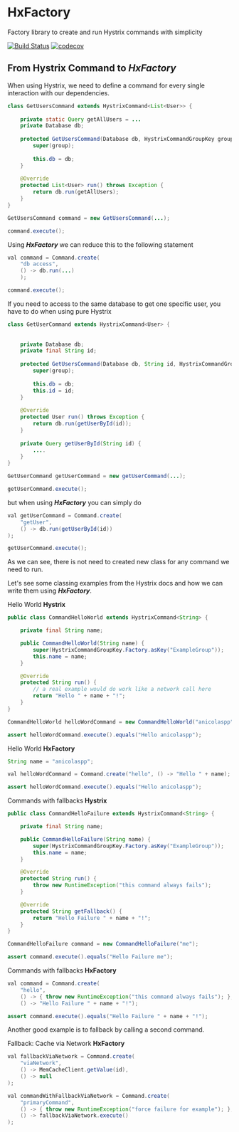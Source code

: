 # HxFactory
Factory library to create and run Hystrix commands with simplicity

[![Build Status](https://travis-ci.org/anicolaspp/HxFactory.svg?branch=master)](https://travis-ci.org/anicolaspp/HxFactory) [![codecov](https://codecov.io/gh/anicolaspp/HxFactory/branch/master/graph/badge.svg)](https://codecov.io/gh/anicolaspp/HxFactory)

## From Hystrix Command to ***HxFactory***

When using Hystrix, we need to define a command for every single interaction with our dependencies. 

```java
class GetUsersCommand extends HystrixCommand<List<User>> {
    
    private static Query getAllUsers = ...
    private Database db;
    
    protected GetUsersCommand(Database db, HystrixCommandGroupKey group) {
        super(group);
        
        this.db = db;
    }
    
    @Override
    protected List<User> run() throws Exception {
        return db.run(getAllUsers);
    }
}

GetUsersCommand command = new GetUsersCommand(...);

command.execute();
```
Using ***HxFactory*** we can reduce this to the following statement

```java
val command = Command.create(
    "db access", 
    () -> db.run(...)
    );

command.execute();
```

If you need to access to the same database to get one specific user, you have to do when using pure Hystrix

```java
class GetUserCommand extends HystrixCommand<User> {
    
    
    private Database db;
    private final String id;
    
    protected GetUsersCommand(Database db, String id, HystrixCommandGroupKey group) {
        super(group);
        
        this.db = db;
        this.id = id;
    }
    
    @Override
    protected User run() throws Exception {
        return db.run(getUserById(id));
    }
    
    private Query getUserById(String id) {
        ....
    }
}

GetUserCommand getUserCommand = new getUserCommand(...);

getUserCommand.execute();

```
but when using ***HxFactory*** you can simply do

```java
val getUserCommand = Command.create(
    "getUser",
    () -> db.run(getUserById(id))
);

getUserCommand.execute();
```

As we can see, there is not need to created new class for any command we need to run. 

Let's see some classing examples from the Hystrix docs and how we can write them using ***HxFactory***.

Hello World **Hystrix**
```java
public class CommandHelloWorld extends HystrixCommand<String> {

    private final String name;

    public CommandHelloWorld(String name) {
        super(HystrixCommandGroupKey.Factory.asKey("ExampleGroup"));
        this.name = name;
    }

    @Override
    protected String run() {
        // a real example would do work like a network call here
        return "Hello " + name + "!";
    }
}

CommandHelloWorld helloWordCommand = new CommandHelloWorld("anicolaspp");

assert helloWordCommand.execute().equals("Hello anicolaspp");
```
Hello World **HxFactory**
```java
String name = "anicolaspp"; 

val helloWordCommand = Command.create("hello", () -> "Hello " + name);

assert helloWordCommand.execute().equals("Hello anicolaspp");
```

Commands with fallbacks **Hystrix**
```java
public class CommandHelloFailure extends HystrixCommand<String> {

    private final String name;

    public CommandHelloFailure(String name) {
        super(HystrixCommandGroupKey.Factory.asKey("ExampleGroup"));
        this.name = name;
    }

    @Override
    protected String run() {
        throw new RuntimeException("this command always fails");
    }

    @Override
    protected String getFallback() {
        return "Hello Failure " + name + "!";
    }
}

CommandHelloFailure command = new CommandHelloFailure("me");

assert command.execute().equals("Hello Failure me");
```

Commands with fallbacks **HxFactory**
```java
val command = Command.create(
    "hello", 
    () -> { throw new RuntimeException("this command always fails"); },
    () -> "Hello Failure " + name + "!");

assert command.execute().equals("Hello Failure " + name + "!");
```

Another good example is to fallback by calling a second command. 

Fallback: Cache via Network **HxFactory**
```java
val fallbackViaNetwork = Command.create(
    "viaNetwork",
    () -> MemCacheClient.getValue(id),   
    () -> null
);

val commandWithFallbackViaNetwork = Command.create(
    "primaryCommand",
    () -> { throw new RuntimeException("force failure for example"); },   
    () -> fallbackViaNetwork.execute()
);
```
